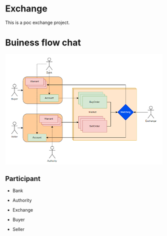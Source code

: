 # Exchange

This is a poc exchange project.


# Buiness flow chat

![Flow Chat](/img/flow.png)


## Participant

* Bank

* Authority

* Exchange

* Buyer

* Seller